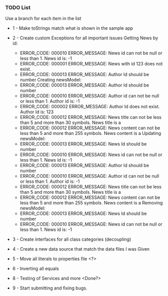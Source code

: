 ### TODO List
Use a branch for each item in the list
* 1 - Make toStrings match what is shown in the sample app <Done>
* 2 - Create custom Exceptions for all important issues <Done>
    Getting News by id:
    * ERROR_CODE: 000010 ERROR_MESSAGE: News id can not be null or less than 1. News id is: -1
    * ERROR_CODE: 000001 ERROR_MESSAGE: News with id 123 does not exist.
    * ERROR_CODE: 000013 ERROR_MESSAGE: Author Id should be number
    Creating newsModel:
    * ERROR_CODE: 000013 ERROR_MESSAGE: Author Id should be number
    * ERROR_CODE: 000010 ERROR_MESSAGE: Author id can not be null or less than 1. Author id is: -1
    * ERROR_CODE: 000002 ERROR_MESSAGE: Author Id does not exist. Author Id is: 123
    * ERROR_CODE: 000012 ERROR_MESSAGE: News title can not be less than 5 and more than 30 symbols. News title is a
    * ERROR_CODE: 000012 ERROR_MESSAGE: News content can not be less than 5 and more than 255 symbols. News content is a
    Updating newsModel:
    * ERROR_CODE: 000013 ERROR_MESSAGE: News Id should be number    
    * ERROR_CODE: 000010 ERROR_MESSAGE: News id can not be null or less than 1. News id is: -1
    * ERROR_CODE: 000013 ERROR_MESSAGE: Author Id should be number
    * ERROR_CODE: 000010 ERROR_MESSAGE: Author id can not be null or less than 1. Author id is: -1
    * ERROR_CODE: 000012 ERROR_MESSAGE: News title can not be less than 5 and more than 30 symbols. News title is a
    * ERROR_CODE: 000012 ERROR_MESSAGE: News content can not be less than 5 and more than 255 symbols. News content is a
    Removing newsModel:
    * ERROR_CODE: 000013 ERROR_MESSAGE: News Id should be number
    * ERROR_CODE: 000010 ERROR_MESSAGE: News id can not be null or less than 1. News id is: -1

* 3 - Create interfaces for all class categories (decoupling) <Done>
* 4 - Create a new data source that match the data files I was Given <Done>
* 5 - Move all literals to properties file <?>
* 6 - Inverting all equals <Done>
* 8 - Testing of Services and more <Done?>
* 9 - Start submitting and fixing bugs.